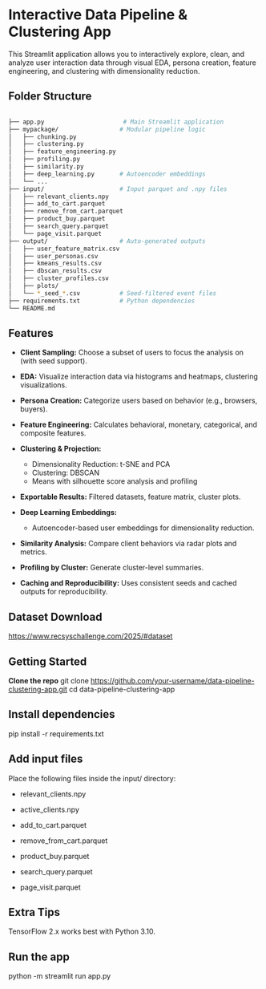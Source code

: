 #  Interactive Data Pipeline & Clustering App

This Streamlit application allows you to interactively explore, clean, and analyze user interaction data through visual EDA, persona creation, feature engineering, and clustering with dimensionality reduction.

## Folder Structure
```bash

├── app.py                      # Main Streamlit application
├── mypackage/                 # Modular pipeline logic
│   ├── chunking.py
│   ├── clustering.py
│   ├── feature_engineering.py
│   ├── profiling.py
│   ├── similarity.py
│   ├── deep_learning.py       # Autoencoder embeddings
│   └── ...
├── input/                     # Input parquet and .npy files
│   ├── relevant_clients.npy
│   ├── add_to_cart.parquet
│   ├── remove_from_cart.parquet
│   ├── product_buy.parquet
│   ├── search_query.parquet
│   └── page_visit.parquet
├── output/                    # Auto-generated outputs
│   ├── user_feature_matrix.csv
│   ├── user_personas.csv
│   ├── kmeans_results.csv
│   ├── dbscan_results.csv
│   ├── cluster_profiles.csv
│   ├── plots/
│   └── *_seed_*.csv           # Seed-filtered event files
├── requirements.txt           # Python dependencies
└── README.md
```

## Features

- **Client Sampling:** Choose a subset of users to focus the analysis on (with seed support).
- **EDA:** Visualize interaction data via histograms and heatmaps, clustering visualizations.
- **Persona Creation:** Categorize users based on behavior (e.g., browsers, buyers).
- **Feature Engineering:** Calculates behavioral, monetary, categorical, and composite features.
- **Clustering & Projection:**
  - Dimensionality Reduction: t-SNE and PCA
  - Clustering: DBSCAN
  - Means with silhouette score analysis and profiling
- **Exportable Results:** Filtered datasets, feature matrix, cluster plots.
- **Deep Learning Embeddings:** 
  - Autoencoder-based user embeddings for dimensionality reduction.

- **Similarity Analysis:** Compare client behaviors via radar plots and metrics.

- **Profiling by Cluster:** Generate cluster-level summaries.

- **Caching and Reproducibility:** Uses consistent seeds and cached outputs for reproducibility.

## Dataset Download

https://www.recsyschallenge.com/2025/#dataset


##  Getting Started

 **Clone the repo**
git clone https://github.com/your-username/data-pipeline-clustering-app.git
cd data-pipeline-clustering-app

## Install dependencies

pip install -r requirements.txt

## Add input files

Place the following files inside the input/ directory:

- relevant_clients.npy

- active_clients.npy

- add_to_cart.parquet

- remove_from_cart.parquet

- product_buy.parquet

- search_query.parquet

- page_visit.parquet


## Extra Tips
TensorFlow 2.x works best with Python 3.10.

## Run the app
python -m streamlit run app.py

